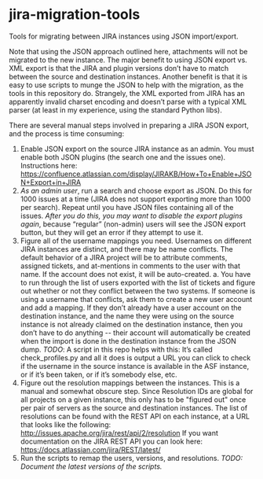 # jira-migration-tools

Tools for migrating between JIRA instances using JSON import/export.

Note that using the JSON approach outlined here, attachments will not be
migrated to the new instance. The major benefit to using JSON export vs. XML
export is that the JIRA and plugin versions don’t have to match between the
source and destination instances. Another benefit is that it is easy to use
scripts to munge the JSON to help with the migration, as the tools in this
repository do. Strangely, the XML exported from JIRA has an apparently invalid
charset encoding and doesn’t parse with a typical XML parser (at least in my
experience, using the standard Python libs).

There are several manual steps involved in preparing a JIRA JSON export, and
the process is time consuming:

1. Enable JSON export on the source JIRA instance as
   an admin. You must enable both JSON plugins (the search one and the issues
   one). Instructions here:
   https://confluence.atlassian.com/display/JIRAKB/How+To+Enable+JSON+Export+in+JIRA
2. *As an admin user*, run a search and choose export as JSON. Do this for 1000
   issues at a time (JIRA does not support exporting more than 1000 per
   search). Repeat until you have JSON files containing all of the issues.
   *After you do this, you may want to disable the export plugins again*,
   because “regular” (non-admin) users will see the JSON export button, but
   they will get an error if they attempt to use it.
3. Figure all of the username mappings you need. Usernames on different JIRA
   instances are distinct, and there may be name conflicts. The default
   behavior of a JIRA project will be to attribute comments, assigned tickets,
   and at-mentions in comments to the user with that name. If the account does
   not exist, it will be auto-created.
   a. You have to run through the list of users exported with the list of
      tickets and figure out whether or not they conflict between the two
      systems. If someone is using a username that conflicts, ask them to
      create a new user account and add a mapping. If they don’t already have a
      user account on the destination instance, and the name they were using on
      the source instance is not already claimed on the destination instance,
      then you don’t have to do anything -- their account will automatically be
      created when the import is done in the destination instance from the JSON
      dump. *TODO*: A script in this repo helps with this: It’s called
      check_profiles.py and all it does is output a URL you can click to check
      if the username in the source instance is available in the ASF instance,
      or if it’s been taken, or if it’s somebody else, etc.
4. Figure out the resolution mappings between the instances. This is a manual
   and somewhat obscure step. Since Resolution IDs are global for all projects
   on a given instance, this only has to be "figured out" once per pair of
   servers as the source and destination instances. The list of resolutions can
   be found with the REST API on each instance, at a URL that looks like the
   following: http://issues.apache.org/jira/rest/api/2/resolution
   If you want documentation on the JIRA REST API you can look here:
   https://docs.atlassian.com/jira/REST/latest/
5. Run the scripts to remap the users, versions, and resolutions.
   *TODO: Document the latest versions of the scripts.*
